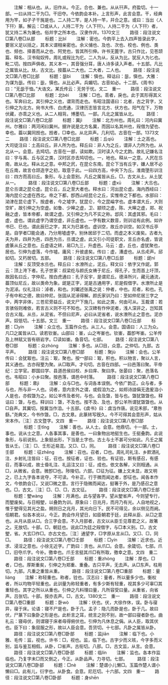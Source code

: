 <!-- { "loadSidebar": true } -->
　　注解：相从也。从，旧作从。今正。合也、兼也。从从幵声。府盈切。十一部。一曰从持二干为□。干旧夺。今依韵会本补。上言形声，此言会意。干，经典用为竿，如孑孑干旄是也。二人持二竿，是人持一竿，幷合之意。或曰：当出〈人下幵〉篆。解云：□或从人，人持二干为〈人下幵〉。人持二干为〈人下幵〉者，犹又持二禾为兼也。俗幷字之所本也。汉隶作幷。1370文三
　　路径：段注说文□第八卷□从部
　　标题：比bǐ
　　注解：密也。今韵平上去入四声皆录此字，要宻义足以括之，其本义谓相亲密也。余义俌也、及也、次也、校也、例也、类也、频也、择善而从之也、阿党也，皆其所引伸。许书无篦字。古只作比，见苍颉篇、释名、汉书匈奴传。周礼或叚比为庀。二人为从，反从为比。犹反人为匕也。毗二切。按四声俱收。其义本一，其音强分耳，唐人诗多读入声者。十五部。凡比之属皆从比。夶，古文比。按葢从二大也。二大者，二人也。
　　路径：段注说文□第八卷□比部
　　标题：毖bì
　　注解：愼也。释诂曰：毖，愼也。大雅：为谋为毖。传曰：毖，愼也。从比必声。兵媚切。古音如必。十二部。《周书》曰：“无毖于恤。”大诰文。某氏传云：无劳于忧。文二　重一
　　路径：段注说文□第八卷□比部
　　标题：北bèi
　　注解：□也。乖者，戾也。此于其形得其义也。军奔曰北，其引伸之义也，谓背而走也。韦昭注国语曰：北者，古之背字，又引伸之为北方。尙书大传、白虎通，汉律历志皆言北方、伏方也。阳气在下，万物伏藏，亦乖之义也。从二人相背。博墨切。一部。凡北之属皆从北。
　　路径：段注说文□第八卷□北部
　　标题：冀jì
　　注解：北方州也。周礼曰：河内曰冀州。尔雅曰：两河闲曰冀州。据许说是北方名冀，而因以名其州也，叚借为望也、幸也。葢以冀同觊也。觊者，□幸也。从北异声。几利切。古音在一部。1373文二
　　路径：段注说文□第八卷□北部
　　标题：丘qiū
　　注解：土之高也。大司徒注曰：土高曰丘。非人所为也。释丘曰：非人为之丘，谓非人力所为也。从北从一。会意。去鸠切。古音在一部，读如欺。汉时读入今之尤韵。故礼记嫌名注曰：宇与禹、丘与区之类，汉时区亦去鸠切也。一，地也。释从一之意。人凥在丠南，故从北。释从北之意。中邦之凥，在昆仑东南。昆仑下当有丘字，嫌人居不必在丘南，故言仓颉造字之初，取意于此。一曰四方高，中央下为丘。淮南墬形训注曰：四方而高曰丘。象形。与上会意别。凡丘之属皆从丘。□，古文从土。从土犹从一。
　　路径：段注说文□第八卷□丘部
　　标题：虚xū
　　注解：大丠也。昆仑丠谓之昆仑虚。昆仑丘，丘之至大者也。释水曰：河出昆仑虚。海内西经曰：海内昆仑之虚在西北。帝之下都，卽西山经昆仑之丘，实惟帝之下都也。水部曰：泑津在昆仑虚下。按虚者，今之墟字。犹昆仑，今之昆崘字也。虚本谓大丘，大则空旷，故引伸之为空虚。如鲁、少皞之虚，卫、颛顼之虚，陈、大皞之虚，郑、祝融之虚，皆本帝都，故谓之虚。又引伸之为凡不实之称。邶风：其虚其邪。毛曰：虚，虚也。谓此虚字乃谓空虚，非丘虚也。一字有数义数音，则训诂有此例。如许书巳、巳也。谓此辰巳之字，其义为巳甚也。虚训空，故丘亦训空。如汉书丘亭是。自学者□能会通，乃分用墟虚字。别休居邱于二切。而虚之本义废矣。古者九夫为井，四井为邑，四邑为丠，丠谓之虗。此又引小司徒职文，言丘亦名虗，皆说虗篆从丘之意也。丘虚语之转，易□九三，升虚邑。马云：虚，丘也，虚犹聚也，居也。引伸为虚落，今作墟。庸风：升彼虗矣。传曰：虚，漕虚也。从丠虍声。邱如切。又朽居切。五部。
　　路径：段注说文□第八卷□丘部
　　标题：屔ní
　　注解：反顶受水丠也。释丘曰：水潦所止，泥丘。释文曰：依字又作屔。郭云：顶上洿下者。孔子世家：叔梁纥与颜氏女祷于尼丘，得孔子，生而首上圩顶，故因名曰丘，字仲尼。按白虎通曰：孔子反宇，是谓尼丘。德泽所兴，藏元通流，葢顶似尼丘，故以类命为象。屔是正字，泥是古通用字，尼是假借字。水潦所止是为泥淖。仪礼注曰：淖者，和也。刘瓛述张禹之说：仲者，中也。尼者，和也。孔子有中和之德，故曰仲尼。张固从泥淖得解。颜氏家训乃曰：至如仲尼居三字之中，两字非体，三苍尼旁益丘，说文尸下施几，如此之类，何由可从。玉裁谓：若言骇俗则难依，若言古义则不可不知也。又汉碑有作仲泥者，浅人深非之，岂知其合古义哉。从丠，从泥省。不但曰尼声，必曰从泥省者，说水潦所止之意也。泥亦声。奴低切。十五部。文三　重一
　　路径：段注说文□第八卷□丘部
　　标题：□yín
　　注解：众立也。玉篇作众也。从三人。会意。国语曰：人三为众。凡□之属皆从□。读若钦崟。山部曰：崟，山之岑崟也。钦崟，葢卽岑崟。公羊传及上林赋又皆有嵚岩字。□读如崟。鱼音切。七部。
　　路径：段注说文□第八卷□部
　　标题：众zhònɡ
　　注解：多也。从□目，众意。之仲切。九部。古平声。
　　路径：段注说文□第八卷□部
　　标题：聚jù
　　注解：会也。公羊传曰：会犹冣也。注云：冣，聚也。按冖部曰：冣，积也。积以物言，聚以人言，其义通也。古亦叚埾为聚。从□取声。才句切。古音在四部。一曰邑落曰聚。平帝纪：立学官。郡国曰学、县道邑侯曰校、乡曰庠、聚曰序。张晏曰：聚，邑落名也。韦昭曰：小乡曰聚。按邑落，谓邑中村落。
　　路径：段注说文□第八卷□部
　　标题：臮jì
　　注解：众与□也。与词各本误倒。今依广韵正。众与者，多与也，所与非一人也。词者，意内言外之谓，或假洎为之，如郑诗諩偁无逸爰洎小人是也，亦假曁为之。如公羊传及者何，与也。会及曁，皆与也。曁犹曁曁也。释诂曰：曁，与也。释训曰：曁，不及也。按不及、及也，卽公羊所谓犹曁曁也。从□自声。其冀切。按冀当作洎。十五部。《虞书》曰：虞当作唐。说见禾部，“臮咎繇。”尧典文，今书作曁。□，古文臮。此篆转写旣久。今不可得其会意形声，姑从宋本作。〖注〗古文暨字。文四　重一
　　路径：段注说文□第八卷□部
　　
　　标题：壬tǐnɡ
　　注解：善也。从人士。会意。他鼎切。十一部。士，事也。说从士之意。人各事其事，是善也。一曰象物出地挺生也。壬挺叠韵。此说象形，与前说别。上象挺出形，下当是土字也。古土与士不甚可分如此。凡壬之属皆从壬。〖注〗□、壬形近易混。又□、□，同。
　　路径：段注说文□第八卷□壬部
　　标题：征zhēnɡ
　　注解：召也。召者，□也。周礼司礼注、乡飮酒礼注、乡射礼注皆曰：征，召也。按征者，证也、验也。有证验，斯有感召，有感召，而事以成，故士昏礼注、礼运注又曰：征，成也。依文各解，义则相通。从□，从微省。会意。微卽□也。陟陵切。六部。□征为征。嫌上文未显，故又明之，已上九字各本讹夺，不可读。今补正。行于微而闻达者，卽征也。闻各本作文，今依韵会订。又说□微之意。言行于隐微而闻达，挺箸于外，是乃感召之意也。□，古文。〖注〗□、□、□，古文征。
　　路径：段注说文□第八卷□壬部
　　标题：朢wànɡ
　　注解：月满也。此与望各字。望从朢省声，今则望专行，而朢废矣。与日相朢，以叠韵为训。原象曰：日兆月，而月乃有光。人自地视之，惟于朢得见其光之盈。朔则日之兆月，其光向日下。民不可得见，余以侧见而阙。佀朝君。似各本讹以，今正。韵会作月望日，如臣朝君于廷，此释从臣、从□之意也。从月从臣从□。合三字会意。不入月部者，古文以从臣壬见尊君之义，故箸之。无放切。十部。□，朝廷也。说此□为廷之叚借字，与□本义别。□，古文朢，省。大玄□作□。亦古文也。〖注〗通望字，□字原从言从□。又□、□，同□。
　　路径：段注说文□第八卷□壬部
　　标题：□yín
　　注解：近求也。近求、浸淫之意也。小徐无近字。广韵曰：贪也。从爪□。会意。余箴切。七部。爪□，旧夺爪字。今补。徼幸也。爪壬言挺其爪□有所取，徼幸之意。文四　重二
　　路径：段注说文□第八卷□壬部
　　标题：重zhònɡ
　　注解：厚也。□者，□也。厚斯重矣，引伸之为郑重、重叠。古只平声，无去声。从□东声。柱用切。九部。凡重之重皆从重。
　　路径：段注说文□第八卷□重部
　　标题：量liánɡ
　　注解：称轻重也。称者，铨也。汉志曰：量者，所以量多少也。衡权者，所以均物平轻重也。此训量为称轻重者，有多少斯有轻重，视其多少可辜□其重轻也。其字之所以从重也。引伸之凡料理曰量，凡所容受曰量。从重省，向省声。吕张切。十部。按亦去声。□，古文。1380文二　重一
　　路径：段注说文□第八卷□重部
　　标题：卧wò
　　注解：伏也。伏，大徐作休，误。卧与寑异，寑于床。论语：寝不尸是也，卧于几。孟子：隐几而卧是也，卧于几。故曰伏，尸篆下曰象卧之形是也。此析言之耳，统言之则不别，故宀部曰寑者卧也。曲礼云：寝毋伏，则谓寝于床者毋得俯伏也。引伸为凡休息之偁。从人臣，取其伏也。臣下曰：象屈服之形，故以人臣会意。吾货切。十七部。凡卧之属皆从卧。
　　路径：段注说文□第八卷□卧部
　　标题：监jiān
　　注解：临下也。小雅、毛传：监，视也。许书：□，视也。监，临下也。古字少而义晐，今字多而义别，监与鉴互相假。从卧，□省声。古衔切。八部。□，古文监，从言。会意。
　　路径：段注说文□第八卷□卧部
　　标题：临lín
　　注解：监也。各本作监临也。乃复字未□而又倒之，今正。从卧品声。力寻切。七部。
　　路径：段注说文□第八卷□卧部
　　标题：□nè
　　注解：楚谓小儿懒□。玉篇作楚人谓小懒曰□。此有儿，衍字也。从卧食。会意。尼厄切。十六部。文四　重一
　　路径：段注说文□第八卷□卧部
　　标题：身shēn
